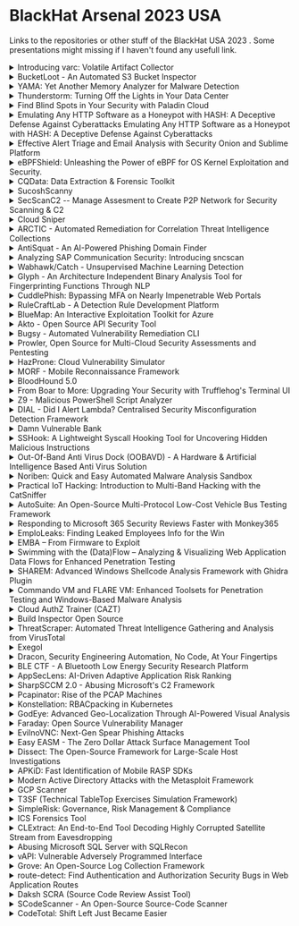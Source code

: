 # BlackHat Arsenal 2023 USA

Links to the repositories or other stuff of the BlackHat USA 2023 . Some presentations might missing if I haven't found any usefull link.

<details>
  <summary>Introducing varc: Volatile Artifact Collector</summary>
 
 Varc (https://github.com/cado-security/varc) is a recently-released
open source volatile artifact collection tool.

Driven by a philosophy of simplicity and reliability, the tool was
developed to aid investigation of security incidents, and is available
to the community under a friendly licence. Varc achieves this by
collecting a snapshot of volatile data from a system and outputting it
as JSON - so that it can easily be ingested by another parser or read
by a human investigator.


Varc’s design philosophy has an emphasis on portability, meaning that
it can run across operating systems, in cloud and on-premise
environments – and also supports serverless artifact collection.


And if there is a demo talk requirement:

In this talk, Matt Muir, Threat Intelligence Researcher, Cado Security
and Chris Doman, CTO Cado Security will discuss the motivation for
developing varc. They’ll also cover the technical challenges inherent
to volatile artifact collection in serverless environments and across
operating systems. Finally, they’ll give a live demonstration of varc
and show the audience how it can be used to aid incident response.


Description
The talk will be divided into the following 4 sections:
1) Background and Motivation
2) Technical Challenges
3) varc Demonstration
4) Conclusion


Background and Motivation
Matt and Chris will begin the talk with some discussion of what
exactly varc is and an overview of its features. They’ll then move
on to discuss the reason for Cado Security’s development of this tool
and what problems varc addresses, when compared with other volatile
collection tools. Some background to varc’s design philosophy will
also be provided.


Technical Challenges
In this section, Matt and Chris will discuss the various technical
challenges that working with volatile data presents. This will include
an overview of which artifacts were deemed important to an incident
responder and how these can be accessed via Python code on the various
operating systems varc supports. There will also be some discussion on
how varc operates in serverless environments and what this means for
investigators working in this area.

varc Demonstration
This section will include a demonstration of varc on a system where
some malicious activity has occurred. Matt and Chris will highlight
artifacts of interest and demonstrate varc’s extraction and
presentation of these to the audience.


Conclusion
The talk will conclude with discussion about how varc is integrated
into Cado and how this benefits users of the platform. Matt and Chris
will also discuss the potential for further work in this area and
provide the audience with details of how they can get involved.
Finally, a Q&A session will give the audience an opportunity to have
any questions about varc answered.

Github: https://github.com/cado-security/varc

</details>


<details>
  <summary>BucketLoot - An Automated S3 Bucket Inspector</summary>

Thousands of S3 buckets are left exposed over the internet, making it a prime target for malicious actors who may extract sensitive information from the files in these buckets that can be associated with an individual or an organisation. There is a limited research or tooling available that leverages such S3 buckets for looking up secret exposures and searching specific keywords or regular expression patterns within textual files.
BucketLoot is an automated S3 Bucket Inspector that can simultaneously scan all the textual files present within an exposed S3 bucket from platforms such as AWS, DigitalOcean etc. It scans the exposed textual files for:
- Secret Exposures
- Assets (URLs, Domains, Subdomains)
- Specific keywords | Regex Patterns (provided by the user)
The end user can even search for string based keywords or provide custom regular expression patterns that can be matched with the contents of these exposed textual files. All of this makes BucketLoot a great recon tool for bug hunters as well as professional pentesters.
The tool allows users to save the output in a JSON format which makes it easier to pass the results as an input to some third-party product or platform.

Github: https://github.com/redhuntlabs/BucketLoot

</details>


<details>
  <summary>YAMA: Yet Another Memory Analyzer for Malware Detection</summary>

YAMA is a system for generating tools that can inspect whether specific malware is present in memory during incident response. While numerous security countermeasure products exist for malware detection, targeted attacks utilizing malware that operates only in memory remain challenging to detect using existing products and continue to pose a threat.
Looking at existing open-source software (OSS) projects, some, such as PeSieve and Moneta, perform memory scans on live memory. However, few offer detection methods specifically tailored to particular malware for live systems. As file-less malware threats increase, having the means to verify the presence of malware in memory across multiple endpoints becomes crucial in incident response.
Using our proposed YAMA system, the scanner generated can create memory scanners tailored explicitly to any malware. The scanner generated by YAMA is a standalone executable capable of running on most 64-bit Windows OS. When infection investigation of malware present only in memory is required during incident response, executing the scanner created by YAMA on the suspected device will easily detect whether it is infected. Furthermore, in cases where a large-scale infection is suspected, the scanner can be distributed via Active Directory (AD) to clarify the infection status within the network.
YAMA is expected to be a powerful support tool for enhancing the investigative capabilities of Blue Teams, who conduct incident response daily

Github: https://github.com/JPCERTCC/YAMA
</details>


<details>
  <summary>Thunderstorm: Turning Off the Lights in Your Data Center</summary>
  
One of the main premises of any IT installation, is to protect the entire infrastructure against possible failures. In addition to firewalls and other network elements, one of the vital points is the electrical system.

Thanks to uninterruptible power supplies (UPS), it is possible to cover and manage these issues economically. The main problem, is that many of these systems inherit the same bugs as other IoT devices, which makes them vulnerable to all kinds of attacks.

In this presentation, we will explain how it has been possible to develop different zero-day vulnerabilities thanks to social engineering, some investment, and a bit of common sense. Among other things, these flaws would make it possible to compromise the electrical system of an office or even that of a Data Center.

Since these devices share common components, it would be possible to obtain remote code execution (with the highest possible privileges) and/or denial of service on more than 100 different manufacturers. Moreover, all of this has been automated in a single framework, making it possible to detect and exploit these vulnerabilities easily, simply and fully automatically.


https://github.com/JoelGMSec/MyTalks/blob/master/Thunderstorm%20-%20Turning%20off%20the%20lights%20in%20your%20Data%20Center/Thunderstorm%20-%20Turning%20off%20the%20lights%20in%20your%20Data%20Center%20%5Bh-c0n_2023%5D.pdf
</details>

<details>
  <summary>Find Blind Spots in Your Security with Paladin Cloud</summary>
  
Paladin Cloud is an extensible, Security-as-Code (SaC) platform designed to help developers and security teams reduce risks in their cloud environments. It functions as a policy management plane across multi-cloud and enterprise systems, protecting applications and data. The platform contains best practice security policies and performs continuous monitoring of cloud assets, prioritizing security violations based on severity levels to help you focus on the events that matter..

Its resource discovery capability creates an asset inventory, then evaluates security policies against each asset. Powerful visualization enables developers to quickly identify and remediate violations on a risk-adjusted basis. An auto-fix framework provides the ability to automatically respond to policy violations by taking predefined actions.

Paladin Cloud is more than a tool to manage cloud misconfiguration. It's a holistic cloud security platform that can be used for continuous monitoring and reporting across any domain.

Github:
https://github.com/PaladinCloud/CE

</details>


<details>
  <summary>Emulating Any HTTP Software as a Honeypot with HASH: A Deceptive Defense Against Cyberattacks
Emulating Any HTTP Software as a Honeypot with HASH: A Deceptive Defense Against Cyberattacks</summary>
HASH (HTTP Agnostic Software Honeypot), an open-source framework for creating and launching low interaction honeypots. With simple YAML configuration files HASH can simulate any HTTP based software with built in randomization capabilities to avoid being identified.

Github: https://github.com/DataDog/HASH
</details>


<details>
  <summary>Effective Alert Triage and Email Analysis with Security Onion and Sublime Platform</summary>
  
In this workshop, we will explore the integration of two cutting-edge free and open platforms: Security Onion, a versatile solution for threat hunting, enterprise security monitoring, and log management; and Sublime Platform, an innovative open email security platform designed to prevent email attacks such as BEC, malware, and credential phishing. Sublime Platform's unique domain-specific language (DSL) enables detection-as-code, allowing for highly customizable email security detection.

Attendees will learn how to:

1. Set up and configure the integration between Security Onion and Sublime Platform, leveraging the combined strength of these tools to detect, prevent, triage, and enrich email threats.
2. Utilize Sublime Platform's DSL for detection-as-code, crafting tailored rules and policies to identify and prevent a wide range of email threats.
3. Effectively triage Sublime email alerts within Security Onion, streamlining incident response and reducing the time needed to identify and remediate threats.
4. Pivot to Sublime for in-depth investigation and analysis of suspicious emails, extracting valuable context and indicators to inform security decisions.
5. Enrich and correlate Sublime alerts with other data sources in Security Onion, such as Zeek HTTP/DNS/TLS records, Suricata alerts, and full PCAP to answer questions with network metadata such as: Did the user click on the link? Has anyone ever visited this domain or link before? And more.

By combining Security Onion's robust capabilities with Sublime Platform's innovative approach to email security, participants will gain hands-on experience in creating a comprehensive defense against email-based attacks.

Equip yourself with the knowledge and tools needed to combat the evolving landscape of email threats by attending this workshop, and take advantage of these powerful, free solutions to bolster your organization's defenses.

Github SecurityOnion: https://github.com/Security-Onion-Solutions/securityonion
 
Github Sublime-Platform: https://github.com/sublime-security/sublime-platform

</details>


<details>
  <summary>eBPFShield: Unleashing the Power of eBPF for OS Kernel Exploitation and Security.</summary>
  
Are you looking for an advanced tool that can help you detect and prevent sophisticated exploits on your systems? Look no further than eBPFShield. Let's take a technical look at some of the capabilities of this powerful technology:

DNS monitoring feature is particularly useful for detecting DNS tunneling, a technique used by attackers to bypass network security measures. By monitoring DNS queries, eBPFShield can help detect and block these attempts before any damage is done.

IP-Intelligence feature allows you to monitor outbound connections and check them against threat intelligence lists. This helps prevent command-and-control (C2) communications, a common tactic used by attackers to control compromised systems. By blocking outbound connections to known C2 destinations, eBPFShield can prevent attackers from exfiltrating sensitive data or delivering additional payloads to your system.

eBPFShield Machine Learning feature, you can develop and run advanced machine learning algorithms entirely in eBPF. We demonstrate a flow-based network intrusion detection system(IDS) based on machine learning entirely in eBPF. Our solution uses a decision tree and decides for each packet whether it is malicious or not, considering the entire previous context of the network flow.

eBPFShield Forensics helps address Linux security issues by analyzing system calls and kernel events to detect possible code injection into another process. It can also help identify malicious files and processes that may have been introduced to your system, allowing you to remediate any security issues quickly and effectively.

During the workshop, we'll delve deeper into these features and demonstrate how eBPFShield can help you protect your systems against even the most advanced threats.

Github: https://github.com/sagarbhure/eBPFShield

</details>

<details>
  <summary>CQData: Data Extraction & Forensic Toolkit</summary>

CQData Toolkit enables you to perform extraction of data that can be extremely useful during the investigation and incident. One of the most important things to learn during the incident is to learn the identity connected with the attack and also become familiar with hacker's actions through the detailed process tracking. CQData can extract information from the Automatic Destinations, generate a timeline, convert Automatic Destination into useful lists of processes, recover files, extract information from the configuration, calculate the vector of the attack based on the process related information and search across other affected computers, decode encrypted users' data, find encrypted data on the computer and display its characteristic, search for confirmation that logs were not manipulated with etc. It is a toolkit that authors use during the incident investigation. Toolkit was created with one purpose, to address the gaps in the evidence analysis and data collection tools. CQData also leverages the reverse engineering research done in the DPAPI area and our recent 1-year research in the Automatic Destinations area.

Github: https://github.com/BlackDiverX/cqtools

</details>


<details>
  <summary>SucoshScanny</summary>

SucoshScan is a automated open source SAST(Static Application Security Testing) framework. It's can detect a lot of vulnerability(RCE,SSTI,Insecure Deserilisation,SSRF,SQLI,CSRF etc.) in given source code.For now, only the detection modules of python(flask,django) and nodejs(express js.) languages are finished. In the future, specific detection functions will be written for php (Laravel, Codeigniter), .NET, Go languages.

Github: https://github.com/MustafaBilgici/SucoshScanny
</details>


<details>
  <summary>SecScanC2 -- Manage Assesment to Create P2P Network for Security Scanning & C2</summary>

In the realm of security attack and defense, as well as penetration testing, two key challenges often arise. Firstly, attack scanning is frequently detected by defensive security systems, resulting in the scanning IP being blocked. Secondly, when defensive assets are controlled and connected back to the command and control (C2) server, security devices may detect the connection, leading to countermeasures against penetration testers. To address these challenges and enable safe, efficient asset detection and secure connections to controlled assets, we have enhanced the Kademlia protocol and developed a Distributed Hash Table (DHT) technology.

Our hacking tool is highly effective during attack scanning, consisting of a large number of Internet nodes that dynamically update IDs and node tree structures at regular intervals. This approach allows each session to initiate requests from different nodes during the scanning process, thus avoiding IP blocking due to high-frequency scanning. Moreover, when connecting controlled assets back to the C2 server, nodes are randomly selected based on a user-defined hop count, effectively preventing penetration testers from being traced and significantly enhancing the stealthiness of the entire penetration testing process  
  
Github: https://github.com/T1esh0u/SecScanC2

</details>


<details>
  <summary>Cloud Sniper</summary>

Detection-as-code platform designed to manage cloud security operations.

Cloud Sniper is a platform designed to manage Cloud Security Operations, intended to respond to security incidents by accurately analyzing and correlating cloud artifacts. It is meant to be used as a Cloud Security Operations platform to detect and remediate security incidents by showing a complete visibility of the company's cloud security posture.

We are presenting a centralized Incident and Response platform, which executes automatic actions, by learning from the analysts' expert knowledge. To do it, only native cloud artifacts and open source technologies are implemented. In this way, the community can extend the project with different security use cases.

Cloud Sniper receives and processes security feeds, providing an automatic response mechanism to protect the cloud infrastructure. To detect attackers' advanced TTPs, Cloud Sniper Analytics module correlates IOCs providing enhanced security findings to the security analyst.

With this platform, you get a complete and comprehensive management system of the security incidents. At the same time, an advanced security analyst can integrate Cloud Sniper with external forensic or incident-and-response tools to ingest new security feeds. The platform automatically deploys and provides cloud-based integration with all native resources, in a fully modularized manner, making it very easy to extend for the community.

Github: https://github.com/cloud-sniper/cloud-sniper 

</details>

<details>
  <summary>ARCTIC - Automated Remediation for Correlation Threat Intelligence Collections</summary>
  
Arctic builds on the open-source MISP platform to enable threat intelligence based correlation of indicators of compromise using multiple sources like internally collected intelligence, intelligence filtered through free and paid feeds, cloud feeds from Guardduty and Route53,etc. and gives a relevance score to each IOC (Indicator of Compromise) which is specific to the organisation.

It uses MISP to further enrich the IOC and maps it with the MITRE TTPs which can be used to identify the suspected APTs involved in the attack

Github MISP: https://github.com/MISP/MISP

</details>


<details>
  <summary>AntiSquat - An AI-Powered Phishing Domain Finder</summary>
  
If you host a domain on the internet representing an individual or organization, chances are that there exists a phishing domain designed specially to attack the users of your product or website.
AntiSquat is an AI-Powered typo-squatting domain finder that checks for phishing domains based on misspellings. It has a flagging system that leverages a combination of Machine Learning Models as well as various other checks such as web page similarity matching. These are performed in real-time on the target domain, thus making sure that the results are impactful.

Github: https://github.com/redhuntlabs/antisquat

</details>


<details>
  <summary>Analyzing SAP Communication Security: Introducing sncscan</summary>
  
SAP systems are used around the world to handle crucial business processes and highly confidential data such as financial details or information regarding a company's staff. To ensure confidentiality and integrity, sensitive data, and especially access credentials, must only be transmitted over encrypted communication channels. Transport layer encryption for SAP systems is provided by the Secure Network Communications (SNC) protocol. Currently, the configuration of the SAP SNC protocol (such as the Quality of Protection parameter or the installed CryptoLib) can only be audited with authenticated access to the SAP system or by manually connecting to the system through the SAP GUI. These approaches have additional requirements and are impractical for assessing the security of a larger number of systems.

To address the beforementioned issues, we developed 'sncscan', an SNC scanner, that works without authentication and similar to the various tools that are available to analyze the security of services that use SSL/TLS. To achieve this, 'sncscan' starts SNC handshakes with varying encryption parameters to the tested service and analyzes the returned error messages and responses. This is especially useful in context of professional penetration tests and enables us to identify configuration weaknesses and provide actionable recommendations on improving the transport security in SAP environments.

'sncscan' benefits from the tools and research of the `pysap` project and will be released as Open-Source tool in the OWASP CBAS-SAP project. It aims to enable security researchers, professional penetration testers and SAP basis administrators to verify the correct use of the SNC protocol.

Currently 'sncscan' can analyze the SNC configuration of the SAP Router protocol. The next steps are to implement similar functionality for the protocols DIAG and RFC to increase the coverage of SAP services.

Github: https://github.com/usdAG

</details>


<details>
  <summary>Wabhawk/Catch - Unsupervised Machine Learning Detection</summary>
  
Webhawk/Catch helps automatically finding web attack traces in HTTP logs without using any preset rules. Based on the usage of Unsupervised Machine Learning, Catch groups log lines into clusters, and detects the outliers that it considers as potentially attack traces. The tool takes as input a raw HTTP log file (Apache, Nginx..) and returns a report with a list of findings.

Catch uses PCA (Principal Component Analysis) technique to select the most relevant features (Example: user-agent, IP address, number of transmitted parameters, etc.. ). Then, it runs DBSCAN (Density-Based Spatial Clustering of Applications with Noise) algorithm to get all the possible log line clusters and anomalous points (potential attack traces).

Advanced users can fine tune Catch based on a set of options that help optimising the clustering algorithm (Example: minimum number of points by cluster, or the maximum distance between two points within the same cluster).

The current version of Webhawk/Catch generates an easy-to-read HTML report which includes all the findings, and the severity of each one.

Github: https://github.com/slrbl/unsupervised-learning-attack-detection-webhawk-catch

</details>

<details>
  <summary>Glyph - An Architecture Independent Binary Analysis Tool for Fingerprinting Functions Through NLP</summary>
  
Reverse engineering is an important task performed by security researchers to identify vulnerable functions and malicious functions in IoT (Internet of Things) devices that are often shared across multiple devices of many system architectures. Common techniques to currently identify the reuse of these functions do not perform cross-architecture identification unless specific data such as unique strings are identified that may be of use in identifying a piece of code. Utilizing natural language processing techniques, Glyph allows you to upload an ELF binary (32 & 64 bit) for cross-architecture function fingerprinting, upon analysis, a web-based function symbol table will be created and presented to the user to aid in their analysis of binary executables/shared objects.  
  
 Github: https://github.com/Xenios91/Glyph

</details>


<details>
  <summary>CuddlePhish: Bypassing MFA on Nearly Impenetrable Web Portals</summary>

With the increased adoption of multi-factor authentication, traditional credential harvesting attacks are quickly losing effectiveness. Instead, redteamers have shifted focus away from credential harvesting and are now focussing on session hijacking attacks. Popular redteaming tools like Evilginx2 use transparent proxies to collect both credential AND session cookies from phishing targets. But what if the target service uses more advanced authentication flows like Oauth or SAML? What about apps that use JavaScript to directly thwart MitM attacks? Or even worse, services that don't grant authorization through session cookies at all? Our team has seen many instances of MitM protections like these, and in response, we are raising the bar for session hijacking tradecraft. Instead of using a transparent proxy, our solution leverages browser automation to force target users to log us into services for them. We don't just get to view the traffic. We get full control of an authenticated browser tab. Our solution, CuddlePhish, allows operators to bypass MFA even when MitM protections are in place, target multiple users simultaneously, key log users' credentials, trigger arbitrary javascript on victims' browsers to either redirect them or deliver payloads, and hijack not just session cookies, but authenticated browser tabs themselves. We have successfully used this attack against extremely difficult portals like Gmail and Lastpass.

Github: https://github.com/fkasler/cuddlephish
</details>


<details>
  <summary>RuleCraftLab - A Detection Rule Development Platform</summary>
  
"RuleCraftLab" is an open-source platform that provides SOC engineers, security researchers, and detection engineers with a robust environment for developing and testing detection content using real threat logs from actual systems. As the landscape of threats continues to evolve and diversify, there is a growing need for accurate and effective rules to detect and mitigate these threats. However, traditional rule development methods often lack real-world context, relying on blog posts or public rules without thorough testing. "RuleCraftLab" addresses these challenges by offering a dedicated playground where users can develop and test their rules in a realistic environment to streamline the rule development process.

Github: https://github.com/picussecurity

</details>


<details>
  <summary>BlueMap: An Interactive Exploitation Toolkit for Azure</summary>
  
As demonstrated in BlackHat UK & Asia - BlueMap helps cloud red teamers and security researchers identify IAM misconfigurations, information gathering, and abuse of managed identities in interactive mode without ANY third-party dependencies. No more painful installations on the customer's environment, and No more need to custom the script to avoid SIEM detection!

The tool leaves minimum traffic in the network logs to help during red team engagements from on-prem to the cloud. Developed in Python and implemented all Azure integrations from scratch with zero dependencies on Powershell stuff. The idea behind the tool is to let security researchers and red team members have the ability to focus on more Opsec rather than DevOps stuff.

Github: https://github.com/SikretaLabs/BlueMap

</details>

<details>
  <summary>Akto - Open Source API Security Tool</summary>

We released Open source Akto in Feb '23 & we have 310 stars on Github. This tool is mainly focuses on solving the problems below:
1. Tough api inventory for both testers, compliance and developers
2. Testing with complex chained apis - Multi step authentication, refresh/access token etc.
3. Automated testing of APIs - Both OWASP Top 10 and some business logic tests

Our tool Akto focuses on solving the above problems by providing:
1. Provide automated API inventory -
a)Automated - Akto can populate inventory automatically from traffic sources like Burp Proxy, Postman or even Chrome HAR files.
b) All formats - Akto also covers different formats of APIs such as JSON, GraphQL, gRPC, JSONP, forms.
2. Inspects traffic & provides alerts on suspicious apis -
a) Sensitive data - Akto comes with an in-built library for sensitive data patterns. Akto can tell which APIs are sharing sensitive data such as SSN, email, Phone number etc. Users can add their own patterns too.
b) Alerts - Users can set up daily alerts using Slack and Webhooks to get alerts about new sensitive data/APIs found
3. Automated API testing which covers OWASP Top 10 & some business logic testing
a) OWASP Coverage - Akto has 130+ tests to cover for OWASP Top 10
b) Business logic tests - Akto also supports business logic tests such as BOLA, Broken Function Level Authorization, Broken Authentication etc.
c) Add your own - Users can also add their own tests.

This tool will be very interesting for:
a) Bugbounty Hunters - has a blackbox feature where complex apis can be uploaded from Burp history & can be useful for chained requests.
b) Pentesters & testing teams in appsec - getting accurate api collection is complex & time consuming. Provides a one stop solution for getting the inventory. Tests like BOLA and BFLA will be especially interesting for them.
c) Blue teamers/infra security - Getting an automated API inventory and getting alerts for any new sensitive APIs. They can also get a view of all sensitive PII data being shared across all their services and across all their APIs. They can check unauthenticated APIs, download the swagger file and use it in other security apps too.

Github: https://github.com/akto-api-security/akto

</details>


<details>
  <summary>Bugsy - Automated Vulnerability Remediation CLI</summary>
  
Bugsy is a command-line interface (CLI) tool that provides automatic security vulnerability remediation for your code. It is a community edition version of Mobb, the first vendor-agnostic automatic security vulnerability remediation tool. Bugsy is designed to help developers easily identify and fix security vulnerabilities in their code.

When pointed at an open-source repo, Bugsy will automatically scan the repo using Snyk Code and produce fixes the developer can easily review and commit.

Github: https://github.com/mobb-dev/bugsy

</details>


<details>
  <summary>Prowler, Open Source for Multi-Cloud Security Assessments and Pentesting</summary>
  
Whether you use AWS, Azure or Google Cloud, Prowler helps to assess, audit, pentest and harden your cloud infrastructure configuration and resources.

Github: https://github.com/prowler-cloud/prowler

</details>


<details>
  <summary>HazProne: Cloud Vulnerability Simulator</summary>
  
HazProne is a Cloud Vulnerability Simulator Framework that emulates close to Real-World Scenarios by deploying Vulnerable-By-Demand AWS resources enabling you to pentest Vulnerabilities within, and hence, gain a better understanding of what could go wrong and why!!

Github: https://github.com/stafordtituss/HazProne

</details>

<details>
  <summary>MORF - Mobile Reconnaissance Framework</summary>
  
MORF - Mobile Reconnaissance Framework is a powerful, lightweight, and platform-independent offensive mobile security tool designed to help hackers and developers identify and address sensitive information within mobile applications. It is like a Swiss army knife for mobile application security, as it uses heuristics-based techniques to search through the codebase, creating a comprehensive repository of sensitive information it finds. This makes it easy to identify and address any potentially sensitive data leak.

One of the prominent features of MORF is its ability to automatically detect and extract sensitive information from various sources, including source code, resource files, and native libraries. It also collects a large amount of metadata from the application, which can be used to create data science models that can predict and detect potential security threats. MORF also looks into all previous versions of the application, bringing transparency to the security posture of the application.

The tool boasts a user-friendly interface and an easy-to-use reporting system that makes it simple for hackers and security professionals to review and address any identified issues. With MORF, you can know that your mobile application's security is in good hands.

Overall, MORF is a Swiss army knife for offensive mobile application security, as it saves a lot of time, increases efficiency, enables a data-driven approach, allows for transparency in the security posture of the application by looking into all previous versions, and minimizes the risk of data breaches related to sensitive information, all this by using heuristics-based techniques.

Github: https://github.com/amrudesh1/MORF

</details>


<details>
  <summary>BloodHound 5.0</summary>
BloodHound 5.0 is faster, more powerful, and easier to deploy and use than any previous version. With this major update, we are completely overhauling BloodHound's code and bringing many features from the commercial versions of BloodHound to the free and open source version. That convergence means we can release features much faster, and that the application is much faster than it ever has been. It also means the deployment model is fundamentally changing.

Github: https://github.com/BloodHoundAD/BloodHound
</details>


<details>
  <summary>From Boar to More: Upgrading Your Security with Trufflehog's Terminal UI</summary>
Trufflehog is an open-source tool that helps organizations detect sensitive data leaks across their software development life cycle. It identifies text with potentially sensitive information and verifies if they are actually secret keys or passwords, reducing false-positive noise that often leads to alert fatigue.

Previously Trufflehog required command-line interface expertise and familiarity, which could be challenging to non-technical users. A new feature was recently added to provide a terminal user interface (TUI), enhancing accessibility for individuals with varying levels of technical expertise. Easy-to-use tooling contributes to a collaborative security culture that ultimately empowers individuals to engage in and improve their organization's security posture. Trufflehog's TUI enables anyone, regardless of technical skills, to scan for secrets across their organization and be a hero.

Github: https://github.com/trufflesecurity/trufflehog
</details>


<details>
  <summary>Z9 - Malicious PowerShell Script Analyzer</summary>
  
  Reversing a malicious PowerShell script can be a very tedious and time-consuming process, especially when the script is obfuscated. Z9 provides an efficient solution to this problem. It is a PowerShell script analyzer that can quickly deobfuscate the script and determine whether it is malicious or not. Z9 leverages several detection engines to make an informed decision.

* Obfuscation Detection
* Randomized String Detection
* URL Extractor
* Blacklist
* AI (Logistic Regression)
* Sandbox

Github: https://github.com/Sh1n0g1/z9/
Website: https://z9.shino.club/

</details>

<details>
  <summary>DIAL - Did I Alert Lambda? Centralised Security Misconfiguration Detection Framework</summary>

Workloads on the cloud provide equal opportunities for hackers as much as they do for internal teams. Cloud-native companies are open to attacks from both outside forces and from within. With the ever-growing risk of a security breach and cloud misconfiguration being one of the most common factors of the same, the mean time to detect is supposed to be reduced to seconds instead of minutes/hours.

DIAL, or "Did I just alert Lambda?", is a cutting-edge security monitoring and alerting system that provides centralized visibility and analysis of potential internal threats and security misconfigurations across multiple AWS accounts. By leveraging the stateless nature of AWS Lambda, DIAL enables easy modular deployment and makes it highly scalable and cost-efficient, making it an efficient and effective tool for detecting and mitigating security risks.

It's an event-driven framework, because of which detection time for identifying any security misconfiguration is less than 4 secs whereas traditional SIEM detection time for misconfigurations is more than 5-7 minutes and It can easily be deployed in any organization using its cloud formation stack.

With DIAL, you can deploy a central security monitoring solution on your AWS accounts for pennies compared to deploying a traditional SIEM solution and can gain end-to-end visibility of their AWS infrastructure and receive timely alerts on issues like public database exposure and over-permissive IAM policies, helping them to proactively safeguard their systems and data.

Github: https://github.com/CRED-CLUB/DIAL
</details>

<details>
  <summary>Damn Vulnerable Bank</summary>
  
With over 2.5 billion devices and millions of apps, Android is ruling the market. Developers had additional responsibility to protect the information and integrity of their users. Considering these high numbers, preventive measures should be taken to secure Android applications used by people across the globe.

We built an open-source vulnerable Banking application, a clone close to real-world banking applications. The existing vulnerable applications cover only basic OWASP vulnerabilities. Our vulnerable application covers multiple things like Binary analysis, Debugger detection bypasses, Frida analysis, writing custom code to decrypt data, and a lot more along with basic OWASP vulnerabilities. This product will be a one-stop place for android application security enthusiasts.

Github: https://github.com/rewanthtammana/Damn-Vulnerable-Bank
  
</details>


<details>
  <summary>SSHook: A Lightweight Syscall Hooking Tool for Uncovering Hidden Malicious Instructions</summary>
  
Most Android hook ways aim at watching APIs for Java or Native code. However, some malicious apps try to escape hooking and access sensitive data using syscall directly, so it is crucial in order to uncover hidden code that some malicious apps use to bypass standard hooking techniques and access sensitive data directly through system calls. We have implemented a syscall hooking tool based on Seccomp-BPF named SSHook, which gives better balance between performance and compatibility.

Seccomp-BPF was introduced into Linux kenel to filter syscalls and their arguments, we transform this security feature into a syscall hook framework which support devices range from Android 8.1 to Android 13. Our tool SSHook combined Seccomp-BPF with throwing an exception to catch syscall, and resuming instructions for normal execution by preparing additional threads earlier, which avoids frequent interruptions and possible risks like deadlocks, suspensions, or crashes. For performance improvement, we have implemented a flag that determines whether to resume execution using either the inactive parameter or the higher 4 bytes of an integer type, but the program can still run normally without any impact. Besides, SSHook is a lightweight framework but performs efficiently and robustly compared with other invasive or complicated solutions, which keep stable and reliable by standing on the shoulders of kernel features.

SSHook can help to identify suspicious behavior in malicious Apps which abuse syscall to steal privacy files or collect sensitive data like MAC, applist, which can be integrated into sandbox environment to conduct more complete dynamic analysis. Furthermore, SSHook allows us to replace syscall arguments and bypass hooking tools to evade detection, which is particularly useful in preventing the collection of device fingerprints and protecting user privacy against tracking.

Github ByteHook: https://github.com/bytedance/bhook
</details>


<details>
  <summary>Out-Of-Band Anti Virus Dock (OOBAVD) - A Hardware & Artificial Intelligence Based Anti Virus Solution</summary>
  
USB-based attacks account for more than 52% of all cybersecurity attacks on operational technology (OT) systems in the industrial control systems (ICS) industry. The discovery of Stuxnet in 2015 served as a stark reminder that even air-gapped computers, previously thought to be impervious to cyberattacks, are vulnerable. These systems are found in secure military organizations or Supervisory Control and Data Acquisition (SCADA) systems. The societal impact of such attacks can be enormous. Stuxnet, for example, caused significant damage to Iran's nuclear programs and facilities.

While air-gapped systems are considered "secure," they are inconvenient for computer operators, particularly when performing updates and transferring data, which require the use of mobile storage devices, such as USB sticks. Unfortunately, this introduces a flaw into the air-gapped systems, exposing them to computer viruses and malware. Furthermore, adding new peripherals to these systems, such as keyboards and mice, allows BadUSB attacks to be carried out.

OOBAVD is a solution to close this gap. OOBAVD acts as a intermediary between the air-gapped system and USB devices, scanning and blocking detected malicious files from the air-gapped system. Furthermore, malware can attack commercial software-based antivirus software on the host machine by blocking, corrupting, and replacing core antivirus engine files, rendering them inoperable and defenseless. OOBAVD being out of band in the transfer process, is mitigated from this risk.

OOBAVD is designed to have minimum software pre-installed, which reduces the attack surface area to be infected by malware. OOBAVD can also be wiped clean and flashed before connecting to new air-gapped computers, removing persistent malware that manages to infect OOBAVD.

Github: https://github.com/FA-PengFei/OOBAVD_Pub
</details>


<details>
  <summary>Noriben: Quick and Easy Automated Malware Analysis Sandbox</summary>

Noriben is a Python-based tool that works Sysinternals Procmon to automatically collect, analyze, and report on runtime indicators of malware. It allows for the collection and analysis of unusual behavior on a system while attacks are being performed. The use of Noriben allows for manual analysis of malware while collecting its behavior, such as the use of command line arguments or manual debugging. With a host-based component, it can even run and collect info from thousands of malware samples automatically.

Github: https://github.com/Rurik/Noriben
</details>

<details>
  <summary>Practical IoT Hacking: Introduction to Multi-Band Hacking with the CatSniffer</summary>
  
Delve into the fascinating world of IoT (Internet of Things) with the CatSniffer - a powerful, multi-protocol, multi-band, and open-source board crafted for exploring, interacting, and potentially compromising IoT devices. This workshop offers an immersive, hands-on experience, teaching you how to create chaos among IoT devices and challenge real-world devices like property trackers.

Our engaging demonstrations are merely the tip of the iceberg of what you can achieve with the CatSniffer. The tool's exceptional flexibility allows the use of different tools for your security auditing needs, and our unique firmware broadens your learning horizon and amplifies the fun factor, irrespective of whether you're a novice or a seasoned expert in the field.

We invite you to join us on this journey of discovery, where we will harness the boundless capabilities of CatSniffer, fine-tuning your skills and transforming you into a maestro of IoT security auditing.

Github: https://github.com/ElectronicCats/CatSniffer  

</details>


<details>
  <summary>AutoSuite: An Open-Source Multi-Protocol Low-Cost Vehicle Bus Testing Framework</summary>
  
Vehicle buses such as FlexRay, LIN, CAN (FD) and Ethernet are the cornerstones of ECUs communication. At present, the security research of vehicle buses mainly focuses on CAN Bus. Due to the characteristics of the protocol itself, CAN data is usually transmitted within the domain. while Flexray is often used as a backbone network connecting powertrain control, autonomous driving, and body control domains for cross-domain communication and transmission of critical data.
It is commonly used in high-end brands such as Audi, Lotus, and BMW. However, security research on Flexray is still in its infancy.

We will present AutoSuite, an open-source, multi-protocol, low-cost vehicle bus testing framework, consisting of the AutoBox(hardware) and AutoFunc (software). AutoSuite can be used to access the FlexRay bus and simulate malicious ECUs to send forged data to realize cross-domain ECU attacks and discover potential security vulnerabilities.

AutoBox is probably the first open-source, multi-protocol, low-cost vehicle bus testing hardware that support FlexRay. It can automatically analyze FlexRay bus configuration parameters, join the cluster, and send malicious data on the FlexRay bus. The hardware cost is about $200, which is much lower than the commercial FlexRay bus testing tool Vector VN8910 ($50k). AutoBox also supports remote control, multiple device collaboration, and Ethernet, LIN, and CAN (FD) protocols. AutoBox will provide a friendly, open-source, and low-cost testing tool for vehicle bus researchers, much like HACKRF has become a low-cost alternative to USRP.

AutoFunc may be the first open-source software for functional-level communication testing and functional-level fuzzing that supports condition monitoring. Current open-source vehicle bus testing methods mainly rely on random fuzzing of the CAN protocol by using random data frame IDs, payloads, and DLC. However, a vehicle function typically involves multiple data frames, and a single data frame may not have any impact on the bus. With opendbc and other open-source projects, the .dbc file is no longer a commercial secret. AutoFunc can organize the frames defined in the .dbc file into specific functions, and monitor the function where the crash occurs to achieve a multi-protocol fuzzing test.

In addition, we will show 2 demos,
(1) Demonstrate all functions supported by AutoBox, such as FlexRay, CAN, LIN, Ethernet, WiFi, etc.
(2) Functional-level fuzzing using AutoBox and AutoFunc.

Website: https://autosuite.org/

</details>


<details>
  <summary>Responding to Microsoft 365 Security Reviews Faster with Monkey365</summary>
  
Monkey 365 is a multi-threaded plugin-based tool to help assess the security posture of not only Microsoft 365, but also Azure subscriptions and Azure Active Directory. It contains multiple controls and currently supports CIS 1.4/1.5, HIPAA, GDPR, as well as custom security rules.

Github: https://github.com/silverhack/monkey365

</details>


<details>
  <summary>EmploLeaks: Finding Leaked Employees Info for the Win</summary>

This is a tool designed for Open Source Intelligence (OSINT) purposes, which helps to gather information about employees of a company.

Github: https://github.com/infobyte/emploleaks
</details>

<details>
  <summary>EMBA – From Firmware to Exploit</summary>

EMBA is designed as the central firmware analysis tool for penetration testers. It supports the complete security analysis process starting with the firmware extraction process, doing static analysis and dynamic analysis via emulation and finally generating a web report. EMBA automatically discovers possible weak spots and vulnerabilities in firmware. Examples are insecure binaries, old and outdated software components, potentially vulnerable scripts or hard-coded passwords. EMBA is a command line tool with the option to generate an easy to use web report for further analysis.

EMBA combines multiple established analysis tools and can be started with one simple command. Afterwards it tests the firmware for possible security risks and interesting areas for further investigation. No manual installation of all helpers, once the integrated installation script has been executed, you are ready to test your firmware.

EMBA is designed to assist penetration testers and not as a standalone tool without human interaction. EMBA should provide as much information as possible about the firmware, that the tester can decide on focus areas and is responsible for verifying and interpreting the results.

Github: https://github.com/e-m-b-a/emba
</details>


<details>
  <summary>Swimming with the (Data)Flow – Analyzing & Visualizing Web Application Data Flows for Enhanced Penetration Testing</summary>
  
Imagine pentesting a large web application with hundreds of pages and forms, as well as user roles and tenants. You discover that your chosen username is reflected in many locations inside the application, but you don't have a detailed overview. You want to test whether the chosen username is handled properly or allows for injection attacks, such as Cross-Site Scripting or Server-Site Template Injection. Now you face the challenge of finding all locations where your payloads appear when injecting into the username. In large applications, you'll likely miss some, potentially leaving vulnerabilities undetected.

This is where FlowMate comes into play, our novel tool to detect data flows in applications for enhanced vulnerability assessments. FlowMate consists of two components: A BurpSuite plugin and a data flow graph based on Neo4j. It records inputs to the application as you go through the pages. In contrast to existing tools that require server-side access, FlowMate works from a black-box perspective by observing HTTP request and response pairs. Thereby FlowMate records all input parameters and locations as well as user-supplied values. In parallel, all HTTP responses from the server are matched against the central store of already identified parameter values to find occurrences of known input parameters. This results in a data graph, mapping inputs to outputs simply while using the application.


Understanding the data flow results in a significant improvement of test coverage in web app pentests, as all input and output occurrences of parameters can be systematically tested for vulnerabilities. More precisely, analysts can use FlowMate in the following ways: First, for a given input parameter, FlowMate shows all output locations, thus enabling verification of output filtering and encoding, even across role, tenant, and session boundaries. Second, for a given form, FlowMate visualizes all parameters and their respective output locations across the application.

Github: https://github.com/usdAG/FlowMate
</details>


<details>
  <summary>SHAREM: Advanced Windows Shellcode Analysis Framework with Ghidra Plugin</summary>
Shellcode can be cryptic, especially when encoded. Understanding its functionality is not straightforward. SHAREM is a cutting-edge Shellcode Analysis Framework, with both emulation and its own disassembler. SHAREM's unprecedented capabilities can allow us to unravel the mysteries of shellcode in new ways not seen.

Windows syscalls have become trendy in offensive security, yet SHAREM is the only tool that can emulate and log all user-mode Windows syscalls. Additionally, SHAREM also emulates and logs thousands of WinAPI functions. SHAREM is the only shellcode tool to parse and discover not only parameters, but also entire structures passed as parameters. SHAREM doesn't present parameters as hexadecimal values, but converts each to human readable format, in vivid colors.

Disassemblers like IDA Pro and Ghidra can be poor at disassembling shellcode accurately. SHAREM's disassembler is significantly more accurate with its original analysis capabilities. SHAREM additionally can uniquely integrate emulation results to provide flawless disassembly. Novel signature identifications are used to identify each function in the shellcode, and parameter values. SHAREM uses unique capabilities to accurately identify data, presenting data the correct way, not as misinterpreted instructions. SHAREM also uniquely provides complete-code coverage via emulation, capturing all functionality.

New at Arsenal, we will release a new script that allows SHAREM's output to be ingested by Ghidra. While Ghidra can handle shellcode in some cases, it simply cannot beat a framework specifically designed to handle and emulate shellcode. As such, this new release leverages SHAREM's advanced capabilities. Additionally, major updates include revamped complete-code coverage, timeless debugging of stack, nearly doubling the number of supported WinAPIs.

SHAREM provides unprecedented capabilities with encoded shellcode. Not only does it fully deobfuscate shellcode through emulation, discovering WinAPIs and syscalls, but it automatically recovers the shellcode's deobfuscated form. SHAREM presents error-free disassembly of its decoded form, with function calls and parameters labelled.

Github: https://github.com/Bw3ll/sharem
</details>


<details>
  <summary>Commando VM and FLARE VM: Enhanced Toolsets for Penetration Testing and Windows-Based Malware Analysis</summary>

We are excited to release the latest version of Commando VM and showcase recent advancements of FLARE VM at the Black Hat Arsenal. Commando VM is a virtual machine distribution focused on penetration testing and red teaming. FLARE VM is tailored for malware analysis and reverse engineering. Both Windows-based tools have undergone significant enhancements to improve their usability, functionality, and efficiency. The projects now open source all packages, allowing the community to add and improve tools. Additionally, we have implemented a new GUI installation process to streamline the setup and configuration experience for both new and experienced users.

The latest iteration boasts new profiles for Commando VM, enabling users to tailor their environment to specific penetration testing and red teaming scenarios. Whether the user focuses on Cloud, Web App, or Internal testing, Commando VM has a ready-to-use profile for them with all relevant configurations and toolkit. In addition to that, the user can also create and save their own custom profile, allowing them to easily automate future VM deployments.

Furthermore, we have made substantial quality of life improvements, including debloating and performance optimization, resulting in faster, leaner, and more efficient virtual machines. Users will benefit from these enhancements as they navigate through the intricacies of malware analysis, reverse engineering, and penetration testing with the updated Commando VM and FLARE VM toolsets.

Join us at the Black Hat Arsenal to discover the power and flexibility of the next generation of Commando VM and FLARE VM. We will share how the updated tools can support your workflows in malware analysis, reverse engineering, and penetration testing. Additionally, you will learn how to contribute new tool and code updates benefiting thousands of analysts around the world.

Github Commando-VM: https://github.com/mandiant/commando-vm
Github Flare-VM: https://github.com/mandiant/flare-vm
</details>

<details>
  <summary>Cloud AuthZ Trainer (CAZT)</summary>

CAZT is a simulator of cloud-provider responsible REST APIs. It includes a lab manual for getting hands-on practice with how to attack authorization vulnerabilities in a cloud API.

It is different from other vulnerable cloud practice environments because it focuses on the cloud-provider shared responsibility instead of the customer. This enables pen testers to gain experience with testing the cloud vendor itself as well as an understanding of what a vulnerable cloud service will look like.

Github: https://github.com/Coalfire-Research/cazt
</details>


<details>
  <summary>Build Inspector Open Source</summary>
  
Build Inspector provides processing of plain-text CI/CD build and deployment logs with an eye towards identifying consumed and produced dependencies, along with identifying actions that introduce additional risk into the process. Quickly identify changes from one pipeline run to the next, and home in on spots where developers have added unnecessary risk or are performing actions that could be opportunities for a supply chain compromise.

Github: https://github.com/vmware-labs/build-inspector

</details>


<details>
  <summary>ThreatScraper: Automated Threat Intelligence Gathering and Analysis from VirusTotal</summary>

The continuous growth of malware threats necessitates efficient and comprehensive tools for tracking malware detection and propagation. VirusTotal serves as a popular platform for aggregating malware information submitted by Anti-Virus (AV) software providers, which can be searched using parameters such as hashes (SHA-1, SHA-256, MD5), file names, and malicious web links. In order to enhance and automate the process of malware intelligence gathering, we introduce ThreatScraper, a Python-based tool that automates free API queries and rescanning tasks on VirusTotal.
ThreatScraper is designed to periodically request reports on specified files and save the results in a local database. It allows users to pull and aggregate malicious file reports from multiple AV vendors over time, providing insights into the adoption of malware detection across providers. Easily implemented from any Windows command line, ThreatScraper can rescan a file, pull a report, and then sleep until the next designated time identified by the user.
By leveraging ThreatScraper, developers can efficiently identify potentially malicious files, track when an AV provider has flagged a file as malicious and monitor the categorization of the file. The tool ultimately aids in enhancing threat intelligence gathering and response capabilities for users, developers, and enterprise entities.

Github: https://github.com/amorath/ThreatScraper
</details>

<details>
  <summary>Exegol</summary>
Exegol is a free and open-source pentesting environment made for professionals. It allows pentesters to conduct their engagements in a fast, effective, secure and flexible way. Exegol is a set of pre-configured and finely tuned docker images that can be used with a user-friendly Python wrapper to deploy dedicated and disposable environments in seconds.  

https://github.com/ThePorgs/Exegol
</details>

<details>
  <summary>Dracon, Security Engineering Automation, No Code, At Your Fingertips</summary>
  
Dracon is an open source, Application and Cloud Security Orchestration and Correlation (ASOC) platform, empowering organisations to establish and manage comprehensive application security programs. By creating customizable pipelines, Dracon enables the execution of a wide range of security tools against any target. During a pipeline execution Dracon runs user-configured tools in parallel. Concurrently, results from each tool are deduplicated, enriched with information based on organisational or regulatory policies, compliance requirements, and more, before being forwarded to any visualisation or data processing sink.
The primary objective of Dracon is to offer a scalable and flexible framework that enables execution of arbitrary security tools on code and infrastructure while processing the results in a versatile manner. Under the hood, Dracon runs parallel user-configured security tools(Producer Stage), aggregates, and transforms the results into an internal format.
Once results are normalised, Dracon can apply user defined information enrichment. An enricher is custom code that allows users to enhance the information presented based on internal policies and compliance requirements. Out of the box, Dracon supports Deduplication, Policy and SBOM information enrichers, while writing a new enricher is made easy for the user with the help of provided libraries.
Finally, Dracon directs enriched results to a layer of user-configurable Consumers. A consumer can be any data visualisation, alerting or vulnerability management solution. This powerful, extensible platform simplifies security engineering and enables organisations to strengthen their cybersecurity posture.
 
Github: https://github.com/thought-machine/dracon

</details>

<details>
  <summary>BLE CTF - A Bluetooth Low Energy Security Research Platform</summary>
  
BLE CTF is a series of Bluetooth Low Energy challenges in a capture the flag format. It was created to teach the fundamentals of interacting with and hacking Bluetooth Low Energy services. Each exercise, or flag, aims to interactively introduce a new concept to the user.

Over the past few years, BLE CTF has expanded to support multiple platforms and skill levels. Various books, workshops, trainings, and conferences have utilized it as an educational platform and CTF. As an open source, low cost of entry, and expandable education solution, BLE CTF has helped progress Bluetooth security research.

This demo will showcase the BLE CTF platform and its new variants. This will be the first public release of the CTF's newly supported hardware and companion firmware. Along with firmware for newly supported devices, a new expansion for the modular BLE CTF Infinity will be exhibited.

Github: https://github.com/hackgnar/ble_ctf

</details>


<details>
  <summary>AppSecLens: AI-Driven Adaptive Application Risk Ranking</summary>
  
AppSecLens is an innovative web application security tool, specifically designed to assist organizations in proactively managing their attack surface, identifying vulnerabilities, and prioritizing remediation efforts with a focus on Application Risk Ranking.

Inspired by VulnHero, AppSecLens identifies related web applications using domain knowledge, conducts context-based discoveries, and employs AI-powered algorithms to assign application risk rankings. The tool evaluates web applications based on criteria such as potential business risks, presence of PII/NPI/HPI data, authentication structure, underlying technology stack, patch cadence, and security posture. AppSecLens's AI-driven algorithm assigns automatic tags and labels accordingly, enabling efficient risk prioritization.

By integrating with third-party APIs and threat intelligence databases, AppSecLens remains up-to-date with the latest vulnerabilities and exploits. The tool also supports seamless collaboration with other security tools and systems, facilitating coordinated remediation efforts. Its customizable dashboards and reporting options empower users to monitor and manage risks effectively, ensuring a more robust and secure web application environment.

Github(only README.md so far): https://github.com/meliht/AppSecLens

</details>


<details>
  <summary>SharpSCCM 2.0 - Abusing Microsoft's C2 Framework</summary>
  
SharpSCCM 2.0 - Abusing Microsoft's C2 Framework

SharpSCCM is a post-exploitation tool designed to leverage Microsoft Endpoint Configuration Manager (a.k.a. ConfigMgr, formerly SCCM) for credential gathering and lateral movement without requiring access to the SCCM administration console GUI (e.g., from a C2 agent).

The release of SharpSCCM 2.0 includes new functionality to execute arbitrary commands on groups of devices, coerce NTLM authentication from remote SCCM clients that belong to specific users, dump and decrypt additional credentials from an SCCM client or by requesting them from a management point, and triage of local client files for software distribution point locations.

This session will include demonstrations of multiple techniques that can be used to take over an SCCM site, dump credentials from an SCCM client, execute arbitrary commands on remote SCCM clients, and coerce NTLM authentication from remote SCCM clients and servers.

Each demo will be followed by practical recommendations for mitigating these attacks and Q&A.

Github: https://github.com/Mayyhem/SharpSCCM

</details>


<details>
  <summary>Pcapinator: Rise of the PCAP Machines</summary>

Pcapinator is a powerful and versatile network analysis tool that combines the strengths of TShark and Python to provide comprehensive and efficient packet deconstruction into a format usable for further analysis. Inspired by the Terminator, Pcapinator is designed to relentlessly analyze, decode, and filter network packets using all of the resources a system makes available to it, making it a formidable asset for diving deep into PCAPs.

Leveraging the robust capabilities of Wireshark's TShark tool, Pcapinator parses and extracts vital information from pcap files, while Python's extensive libraries and scripts offer advanced processing and automation options. Pcapinator is built to handle extremely large PCAP files, search for anomalies in those files, and uncover the hard-to-find information in network traffic, making it an essential tool for PCAP analysis.


Github: https://github.com/mspicer/pcapinator
</details>

<details>
  <summary>Konstellation: RBACpacking in Kubernetes</summary>

Konstellation is a new open-source tool that simplifies Kubernetes role-based access control (RBAC) data collection and security analysis. Kubernetes RBAC is a powerful tool to manage access to resources, but its complexity increases exponentially as principals and resources grow, making it challenging to analyze the resulting data at scale. Konstellation uses graph theory to map and analyze all Kubernetes resources and RBAC permissions, which simplifies analysis of RBAC implementations for security vulnerabilities.

Konstellation allows engineers to understand what actions principals are allowed to perform on resources, analyze complex relationships not visible in native Kubernetes or other tools, and find overprovisioning and privilege escalation paths. Additionally, Konstellation is configuration-driven, allowing for quick adaptation to different environments, configurations, and analysis needs.

The tool features three primary modes: enumeration, data ingestion, and querying. The enumeration mode connects directly to a Kubernetes cluster, enumerates each resource type returned by the API server, and writes the results to files in JSON format. Alternatively, Konstellation can ingest kubectl JSON output.

Konstellation is schema-less and uses structured output from enumeration to determine data structures. Every resource instance and its attributes map into a Neo4j node with node properties. Users can query all enumerated resource data from the schema without data loss. After ingesting the resource instances, Konstellation maps relationships using Neo4j cypher queries defined in its configuration.

Query mode allows for rapid data analysis. Konstellation ships with 40+ queries that look for privilege escalation paths and known vulnerable configurations. Users also can perform ad-hoc queries through command line or directly in Neo4j.

Analyzing Kubernetes RBAC weaknesses at scale can be daunting, but Konstellation offers a clear overview of RBAC implementations and simplifies the process of identifying security vulnerabilities.


Github: https://github.com/praetorian-inc/konstellation
</details>


<details>
  <summary>GodEye: Advanced Geo-Localization Through AI-Powered Visual Analysis</summary>
  
God Eye is an innovative AI-powered geo-localization tool that can estimate a photograph's location without the need for EXIF data extraction. God Eye aims to improve the accuracy of current geolocation estimation techniques by combining cutting-edge models and techniques. The tool has a straightforward web-based interface that allows users to upload images and receive location estimates automatically. God Eye constantly improves its accuracy and expands its capabilities by comparing and training with open street view data and other crawled data sources. God Eye's primary applications are in open-source intelligence (OSINT) and cybersecurity, where it aids forensic investigations by identifying image source and location. God Eye, with its robust technology and user-friendly design, is poised to become an indispensable tool for professionals in a variety of fields who require precise and dependable image-based geolocation.

Youtube-Presentation: https://youtu.be/EiNZt_D7JS4
</details>


<details>
  <summary>Faraday: Open Source Vulnerability Manager</summary>

Faraday is a powerful and versatile security tool designed to help cybersecurity professionals perform effective and efficient penetration testing. It is an open-source framework that enables security testers to manage and track their penetration testing activities, from initial reconnaissance to final reporting.

With Faraday, users can integrate multiple tools and methodologies, including vulnerability scanning, exploitation, and post-exploitation techniques. It supports a wide range of tools, such as Metasploit, Nmap, and Burp Suite, and provides a central console to manage all the testing activities.

Github: https://github.com/infobyte/faraday
</details>


<details>
  <summary>EvilnoVNC: Next-Gen Spear Phishing Attacks</summary>
  
One of the main attack vectors in Red Team exercises, and possible entry points for an attacker, are phishing campaigns.

Currently, there are all kinds of tools and countermeasures to perform or defend against them, with a very high level of maturity and fully consolidated by the industry for many years.

On the other hand, there are hardly any tools oriented to Spear Phishing or any other type of more sophisticated attack, regardless of whether you are part of the Red Team or the Blue Team.

In this presentation, and from a totally offensive approach, we will explain how it has been possible to develop a new tool aimed at Spear Phishing, which will use techniques never seen before for this purpose, allowing us to see what the victim is doing in real time, intercept keystrokes with a keylogger, obtain and decrypt cookies, among many other things.

Github: https://github.com/JoelGMSec/EvilnoVNC

</details>

<details>
  <summary>Easy EASM - The Zero Dollar Attack Surface Management Tool</summary>

Easy EASM is just that... the easiest to set-up tool to give your organization visibility into its external facing assets.

The industry is dominated by $30k vendors selling "Attack Surface Management," but OG bug bounty hunters and red teamers know the truth. External ASM was born out of the bug bounty scene. Most of these $30k vendors use this open-source tooling on the backend.

With ten lines of setup or less, using open source tools, and one button deployment, Easy EASM will give your organization a complete view of your online assets. Easy EASM scans you daily and alerts you via Slack or Discord on newly found assets! Easy EASM also spits out an Excel skeleton for a Risk Register or Asset Database! This isn't rocket science.. but it's USEFUL. Don't get scammed. Grab Easy EASM and feel confident you know what's facing attackers on the internet.

Github: https://github.com/g0ldencybersec/EasyEASM
</details>


<details>
  <summary>Dissect: The Open-Source Framework for Large-Scale Host Investigations</summary>
  
Dissect is an incident response framework build from various parsers and implementations of file formats. Tying this all together, Dissect allows you to work with tools named target-query and target-shell to quickly gain access to forensic artefacts, such as Runkeys, Prefetch files, and Windows Event Logs, just to name a few!

And the best thing: all in a singular way, regardless of underlying container (E01, VMDK, QCoW), filesystem (NTFS, ExtFS, FFS), or Operating System (Windows, Linux, ESXi) structure / combination. You no longer have to bother extracting files from your forensic container, mount them (in case of VMDKs and such), retrieve the MFT, and parse it using a separate tool, to finally create a timeline to analyse. This is all handled under the hood by Dissect in a user-friendly manner.

This way you spend less time with the boring processing steps and have more time doing actual analysis or research!

Github: https://github.com/fox-it/dissect
</details>


<details>
  <summary>APKiD: Fast Identification of Mobile RASP SDKs</summary>

APKiD is like "PEiD" for Android applications. It gives information on how an APK was built by fingerprinting compilers, packers, obfuscators, and protectors. The main idea behind the tool is to help provide context on how the APK was potentially built or changed after it was built. This is all context useful for attributing authorship and finding patterns.

Extracting information about how the APK was made, it can provide a lot of information to assess the healthiness of an Android application (e.g. malware or pirated). The framework is the combination of a bunch of Yara rules and Python wrappers that scan files within APKs. Mainly, APKiD unpacks files and explores AndroidManifest.xml, DEX and ELF files to match rules and offers results based on them.

Github: https://github.com/rednaga/APKiD
</details>


<details>
  <summary>Modern Active Directory Attacks with the Metasploit Framework</summary>

Active Directory is the foundation of the infrastructure for many organizations. As of 2023, Metasploit has added a wide range of new capabilities and attack workflows to support Active Directory exploitation. This Arsenal demonstration will cover new ways to enumerate information from LDAP, attacking Active Directory Certificate Services (AD CS), leveraging Role Based Constrained Delegation, and using Kerberos authentication.

The Kerberos features added in Metasploit 6.3 will be a focal point. The audience will learn how to execute multiple attack techniques, including Pass-The-Ticket (PTT), forging Golden/Silver Tickets, and authenticating with AD CS certificates. Finally, users will see how these attack primitives can be combined within Metasploit to streamline attack workflows with integrated ticket management. The demonstration will also highlight inspection capabilities that are useful for decrypting traffic and tickets for debugging and research purposes.

Rapid7-Docs: https://docs.metasploit.com/docs/pentesting/active-directory/
</details>

<details>
  <summary>GCP Scanner</summary>
Google Cloud Platform (GCP) is a rapidly growing cloud infrastructure with millions of customers worldwide and more than a hundred of various products offered to them. While Cloud offers undeniable benefits in scalability, performance and security, it also opens new and unique challenges for security engineers working with Cloud. One such challenge is credential management.

Cloud credentials such as GCP service account (SA) key can open access to the most critical parts of cloud infrastructure. An incorrectly stored or leaked SA key with such permissions represents high interest for an attacker. Security engineers need to understand the impact of such key leak/compromise to draft a proper security response.

The main objective of GCP Scanner is to offer the community a tool that can be used to evaluate the security impact of a given cloud identity compromise. Security engineers can use this tool to assess the impact of a certain credentials leak, OAuth2 token, potential compromise of a GCP VM or Kubernetes pod.

By now, the only option available was to rely on heavy-weight solutions or time-consuming manual analysis that require privileged access to the affected GCP organization. In contrast, the GCP Scanner works with individual credentials and offers an easy-to-use solution that can be executed from various types of environments with just a single command.

In the demo, we will talk about the scanner architecture and show the audience on how to use the tool in various types of situations (leaked GCP service account key, compromised end-user credentials, VMs and Docker containers, standalone binary from any machine). We will also cover how the scanner can be used to evaluate whether a GCP SA key can be used to impersonate other service accounts and understand potential impact.

Github(not sure, Speakers working at Google but this repo is not officially supported by Google :S): https://github.com/google/gcp_scanner
</details>

<details>
  <summary>T3SF (Technical TableTop Exercises Simulation Framework)</summary>
  
T3SF is a framework that offers a modular structure for the orchestration of events from a master scenario events list (MSEL) together with a set of rules defined for each exercise and a configuration that allows defining the parameters of the correspondent platform. The main module performs the communication with the specific module (Discord, Slack, Telegram, WhatsApp, Teams, etc.) which allows the events to be presented in the input channels as injects for each platform. Also, the framework supports different use cases: single organization-multiple areas, multiple organization-single area, and multiple organization-multiple areas. It has been successfully tested in exercises with international companies, which allowed us to validate its commercial level.

Tabletop exercises have 2 approaches: traditional (scenarios with discussion) and modern (automatic events on a platform). The 1st platform was funded by the DHS (USA) with USD20 MM over 10 years. In 2021 we proposed a novel approach using free platforms, which allowed the development of a free and open source framework.

The original research paper presented and published at the IEEE ARGENCON 2022 academic congress, under the title "Cybersecurity Incident Response Simulation for Organizational and Classroom Learning." Preprint available at IEEE TechRxiv: https://www.techrxiv.org/articles/preprint/Cybersecurity_incident_response_tabletop_simulations_for_learning_in_classrooms_and_organizations/20317416/1/files/36346944.pdf

The tool itself was first presented an released in the most important cybersecurity conference in Spain in (RootedCon 2022) and then updated and presented in the most important cybersecurity conference in Latin America (Ekoparty 2022). Video available at YouTube: https://www.youtube.com/watch?v=3jVkKvVn1TY

This version is a major update, that includes a code rewrite, GUI frontend, new features, and an automatic inject creation engine (sentences in Spanish and English).

Github: https://github.com/Base4Security/T3SF
  
</details>

<details>
  <summary>SimpleRisk: Governance, Risk Management & Compliance</summary>

As security professionals, almost every action we take comes down to making a risk-based decision. Web application vulnerabilities, malware infections, physical vulnerabilities, and much more all boils down to some combination of the likelihood of an event happening and the impact it will have. Risk management is a relatively simple concept to grasp, but the place where many practitioners fall down is in the tool set. The lucky security professionals work for companies who can afford expensive GRC tools to aide in managing risk. The unlucky majority out there usually end up spending countless hours managing risk via spreadsheets. It's cumbersome, time consuming, and just plain sucks. After starting a Risk Management program from scratch at a $1B/year company, Josh Sokol ran into these same barriers and where budget wouldn't let him go down the GRC route, he finally decided to do something about it. SimpleRisk is a simple and free tool to perform organizational Governance, Risk Management, and Compliance activities. Based entirely on open source technologies and sporting a Mozilla Public License 2.0, a SimpleRisk instance can be stood up in minutes and instantly provides the security professional with the ability to manage control frameworks, policies, and exceptions, facilitate audits, and perform risk prioritization and mitigation activities. It is highly configurable and includes dynamic reporting and the ability to tweak risk formulas on the fly. It is under active development with new features being added all the time. SimpleRisk is Enterprise Risk Management simplified.

Github: https://github.com/simplerisk
</details>

<details>
  <summary>ICS Forensics Tool</summary>
  
  ICS Forensics Tools is an open source forensic toolkit for analyzing Industrial PLC metadata and project files. Microsoft ICS Forensics Tools enables investigators to identify suspicious artifacts on ICS environment for detection of compromised devices during incident response or manual check. ICS Forensics Tools is open source, which allows investigators to verify the actions of the tool or customize it to specific needs, currently support Siemens S7.
  
  Github: https://github.com/microsoft/ics-forensics-tools
  
</details>

<details>
  <summary>CLExtract: An End-to-End Tool Decoding Highly Corrupted Satellite Stream from Eavesdropping</summary>

While satellite communication with ground stations can be eavesdropped on using consumer-grade products, the received signals are oftentimes highly corrupted and cannot be effectively decoded using the traditional finite-state machine (FSM) based approach.

To this end, we develop a tool named CLExtract which utilizes contrastive learning techniques to decode and recover corrupted satellite streams. Unlike the traditional FSM-based approach which relies on critical fields that become unreliable after corruption, CLExtract directly learns the features of packet headers at different layers and identifies them in a stream sequence. By filtering out these headers, CLExtract extracts the innermost payload which contains sensitive and private data. Further, CLExtract incorporates data augmentation techniques to entitle the trained contrastive learning models with robustness against unseen forms of corruption.

To evaluate CLExtract, we performed eavesdropping on the spectrum range from 11 GHZ to 12.75 GHZ in a suburban area of a metropolis with more than 10 million of population in Asia, covering radio signals from seven commercial satellites. CLExtract can successfully decode and recover 71-99% of the total 23.6GB eavesdropped data, a significant improvement over the traditional FSM-based approach implemented by GSExtract which only recovers 2%.

During the arsenal presentation, we will make CLExtract open source and demonstrate its usage to the security community using real-world satellite streams. This way, we hope to foster future research on satellite offense and defense techniques.
  
Github: https://github.com/AslanDing/CLExtract
</details>


<details>
  <summary>Abusing Microsoft SQL Server with SQLRecon</summary>

In November 2022, Kaspersky Lab publicly released research which outlined that reoccurring attacks against Microsoft SQL Server rose by 56% (https://usa.kaspersky.com/about/press-releases/2022_kaspersky-finds-reoccurring-attacks-using-microsoft-sql-server-rise-by-56-in-2022).

I'd like to share a tool I wrote called SQLRecon, which will demonstrate how adversaries are leveraging Microsoft SQL services to facilitate with furthering their presence within enterprise networks through privilege escalation and lateral movement. I will also share defensive considerations which organizations can practically implement to mitigate attacks. I feel that this will add a fresh perspective on the various ancillary services within enterprise Windows networks which are under less scrutiny, however still ripe for abuse.

For red team operators, SQLRecon helps address the post-exploitation tooling gap by modernizing the approach operators can take when attacking SQL Servers. The tool is written in C#, rather than long-standing existing tools that use PowerShell or Python. SQLRecon has been designed with operational security and detection avoidance in mind – with a special focus on stealth, reconnaissance, lateral movement, and privilege escalation. The tool was designed to be modular, allowing for ease of extensibility from the hacker community. SQLRecon is compatible stand-alone or within a diverse set of command and control (C2) frameworks (Cobalt Strike, Nighthawk, Mythic, PoshC2, Sliver, Havoc, etc). When using the latter, SQLRecon can be executed either in-process, or through traditional fork and run.

Furthermore, I will be releasing a new version, one that is currently only used internally on advanced red team engagements by IBM X-Force Red's Adversary Services team.

Github: https://github.com/skahwah/SQLRecon
</details>

<details>
  <summary>vAPI: Vulnerable Adversely Programmed Interface</summary>

vAPI is a Vulnerable Interface in a Lab like environment that mimics the scenarios from OWASP API Top 10 and helps the user understand and exploit the vulnerabilities according to OWASP API Top 10 2019. Apart from that, the lab consists some more exercises/challenges related to advanced topics related to Authorization and Access Control

Github: https://github.com/roottusk/vapi
</details>


<details>
  <summary>Grove: An Open-Source Log Collection Framework</summary>

Grove is a log collection framework designed to support a unified way of collecting, storing, and routing logs from Software as a Service (SaaS) providers which do not natively support log streaming.

This is performed by periodically collecting logs from configured sources, and writing them to arbitrary destinations.

Grove enables teams to collect security related events from their vendors in a reliable and consistent way, while allowing this data to be stored and analyzed with existing tools.

Github: https://github.com/hashicorp-forge/grove
</details>


<details>
  <summary>route-detect: Find Authentication and Authorization Security Bugs in Web Application Routes</summary>

This demo introduces route-detect. route-detect is a command-line tool that seeks to aid security researchers and engineers in finding authentication (authn) and authorization (authz) security bugs in web application routes. These bugs are some of the most common security issues found today. The following industry standard resources highlight the severity of the issue:

- 2021 OWASP Top 10 #1 - Broken Access Control
- 2021 OWASP Top 10 #7 - Identification and Authentication Failures
- 2019 OWASP API Top 10 #2 - Broken User Authentication
- 2019 OWASP API Top 10 #5 - Broken Function Level Authorization

Of course, not all authn or authz bugs occur in web application routes, but route-detect seeks to confront this pervasive class of bugs.

Github: https://github.com/mschwager/route-detect
</details>


<details>
  <summary>Daksh SCRA (Source Code Review Assist Tool)</summary>

Daksh SCRA is an open source tool that assists with manual source code review by providing helpful information to the code reviewer. This tool differs from traditional code review tools because it aims to help reviewers collect various details about the code base and identify areas of interest to review and confirm potential vulnerabilities. Even if code reviewers use automated code review tools, there are still many manual tasks they must perform to confirm findings and ensure precision in the code review process.

Although there are numerous automated code review tools available, none of them can perform a reconnaissance of the code base and provide code reviewers with useful insights. Typically, code reviewers must search for relevant information to confirm findings or ensure precision. Daksh SCRA offers valuable information such as technology and platform usage, functionalities, use cases, vulnerable patterns, and libraries used, among other data.

While most code review tools search for vulnerable patterns, they often report a high percentage of false positives. Daksh SCRA, on the other hand, is designed to be a reconnaissance tool that provides code reviewers with maximum insights about the target code base to assist with precise code review. Although Daksh SCRA is in its infancy stage, it is still a usable tool that supports a wide range of languages and platforms, and new features will be added in future releases.

Github: https://github.com/coffeeandsecurity/DakshSCRA
</details>


<details>
  <summary>SCodeScanner - An Open-Source Source-Code Scanner</summary>
  
SCodeScanner is a powerful tool for identifying vulnerabilities in source-code. It is designed to be easy to use and provides a range of features to help users quickly and accurately identify vulnerabilities with fewer false positives.

Some key features of SCodeScanner include:

- Support multiple languages: SCodeScanner is capable of scanning source code written in multiple languages such as JAVA, PHP and YAML. The most commonly used languages in web development.

- Relatively Less false positives: SCodeScanner includes flags that help to eliminate false positives and only report on vulnerabilities that are mostly confirmed to exist.

- Custom rules: SCodeScanner works with semgrep and allows users to create their own rules to scan for advanced patterns.

- Ability to track user input variables: SCodeScanner can identify instances where user input variables are defined in one file but used insecurely in another file for better coverage.

- Fast scanning: SCodeScanner's rules are designed to check for multiple vulnerabilities at once, which results in a faster scanning process.

- Integration: SCodeScanner can integrate with CI/CD pipelines and also pass results to bug-tracking services such as Jira and Slack, allowing users to easily share the results of their scans with their team.

- Scan mutltiple ways: It automatically download all git repo mentioned inside a txt file and start scan. Not only this but also support git, folder, file scans aswell.

Proof of results, SCodeScanner has already found 5 vulnerabilities in multiple Wordpress plugins and has been awarded following CVEs:

CVE-2022-1604
CVE-2022-1465
CVE-2022-1474
CVE-2022-1527
CVE-2022-1532

Overall, SCodeScanner is a valuable tool for any developer or security professional looking to identify vulnerabilities in their source-code before it is published in production. Its fast scanning, less false positives, and CI/CD pipeline integrations as well as bug-tracking services, make it a powerful tool for ensuring the security of your code.

Github: https://github.com/agrawalsmart7/scodescanner
</details>

<details>
  <summary>CodeTotal: Shift Left Just Became Easier</summary>

Looking for a powerful and easy-to-use open-source scanning tool? CodeTotal is your solution! CodeTotal is an online scanning tool aggregates multiple open-source scanning tools, providing free and lightning-fast code scanning.

But CodeTotal offers much more than just speed and convenience. Our unique tool also aggregates the data from these scans, enabling users to identify any security issues that their current scanning software may have missed. With CodeTotal, you can even verify alerts suspected to be possible false positives, getting a valuable second opinion that can help you stay ahead of any potential threats.

Tired of maintaining multiple tool environments for each repository? CodeTotal offers a simple and streamlined solution. No more wasting time setting up and maintaining 10 to 20 tool environments - CodeTotal takes care of everything for you. Our revolutionary tool allows developers to independently scan their code for security issues in minutes, freeing up valuable resources and avoiding the need for involvement or approval from R&D and DevOps.

But that's not all. CodeTotal also produces an SBOM, giving developers a detailed view of their code dependencies and ensuring that any licensing issues are immediately flagged. With CodeTotal, you can use open-source libraries confidently and with peace of mind.

Github: https://github.com/oxsecurity/codetotal
</details>


